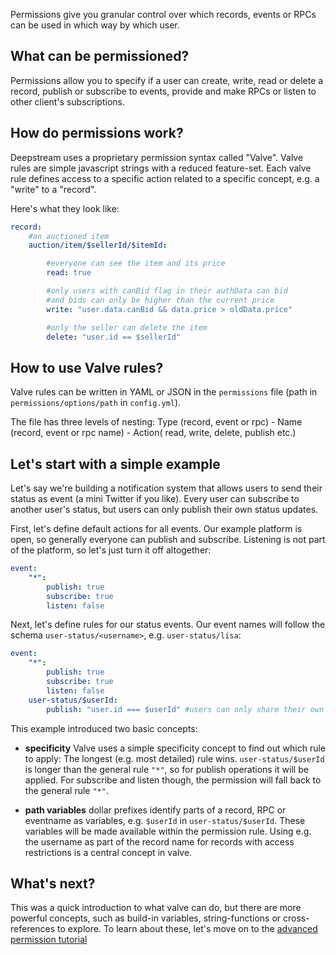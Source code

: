 Permissions give you granular control over which records, events or RPCs can be used in which way by which user.

## What can be permissioned?
Permissions allow you to specify if a user can create, write, read or delete a record, publish or subscribe to events, provide and make RPCs or listen to other client's subscriptions.

## How do permissions work?
Deepstream uses a proprietary permission syntax called "Valve". Valve rules are simple javascript strings with a reduced feature-set. Each valve rule defines access to a specific action related to a specific concept, e.g. a "write" to a "record".

Here's what they look like:

```yaml
record:
    #an auctioned item
    auction/item/$sellerId/$itemId:

        #everyone can see the item and its price
        read: true

        #only users with canBid flag in their authData can bid
        #and bids can only be higher than the current price
        write: "user.data.canBid && data.price > oldData.price"

        #only the seller can delete the item
        delete: "user.id == $sellerId"
```

## How to use Valve rules?
Valve rules can be written in YAML or JSON in the `permissions` file (path in `permissions/options/path` in `config.yml`).

The file has three levels of nesting:
Type (record, event or rpc)
    - Name (record, event or rpc name)
        - Action( read, write, delete, publish etc.)

## Let's start with a simple example
Let's say we're building a notification system that allows users to send their status as event (a mini Twitter if you like). Every user can subscribe to another user's status, but users can only publish their own status updates.

First, let's define default actions for all events. Our example platform is open, so generally everyone can publish and subscribe. Listening is not part of the platform, so let's just turn it off altogether:

```yaml
event:
    "*":
        publish: true
        subscribe: true
        listen: false
```

Next, let's define rules for our status events. Our event names will follow the schema `user-status/<username>`, e.g. `user-status/lisa`:

```yaml
event:
    "*":
        publish: true
        subscribe: true
        listen: false
    user-status/$userId:
        publish: "user.id === $userId" #users can only share their own status
```

This example introduced two basic concepts:

* **specificity** Valve uses a simple specificity concept to find out which rule to apply: The longest (e.g. most detailed) rule wins. `user-status/$userId` is longer than the general rule `"*"`, so for publish operations it will be applied. For subscribe and listen though, the permission will fall back to the general rule `"*"`.

* **path variables** dollar prefixes identify parts of a record, RPC or eventname as variables, e.g. `$userId` in `user-status/$userId`. These variables will be made available within the permission rule. Using e.g. the username as part of the record name for records with access restrictions is a central concept in valve.

## What's next?
This was a quick introduction to what valve can do, but there are more powerful concepts, such as build-in variables, string-functions or cross-references to explore. To learn about these, let's move on to the [advanced permission tutorial](TODO)
